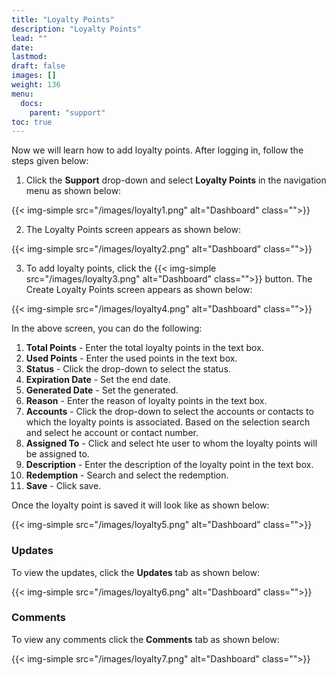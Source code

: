 ```yaml
---
title: "Loyalty Points"
description: "Loyalty Points"
lead: ""
date:
lastmod:
draft: false
images: []
weight: 136
menu:
  docs:
    parent: "support"
toc: true
---
```


Now we will learn how to add loyalty points. After logging in, follow the steps given below:

1.	Click the **Support** drop-down and select **Loyalty Points** in the navigation menu as shown below:

 {{< img-simple src="/images/loyalty1.png"  alt="Dashboard" class="">}}

2.	The Loyalty Points screen appears as shown below:

 {{< img-simple src="/images/loyalty2.png"  alt="Dashboard" class="">}}

3.	To add loyalty points, click the  {{< img-simple src="/images/loyalty3.png"  alt="Dashboard" class="">}} button. The Create Loyalty Points screen appears as shown below:

{{< img-simple src="/images/loyalty4.png"  alt="Dashboard" class="">}}

In the above screen, you can do the following:
1. **Total Points** - Enter the total loyalty points in the text box.
2. **Used Points** - Enter the used points in the text box.
3. **Status** - Click the drop-down to select the status.
4. **Expiration Date** - Set the end date.
5. **Generated Date** - Set the generated.
6. **Reason** - Enter the reason of loyalty points in the text box.
7. **Accounts** - Click the drop-down to select the accounts or contacts to which the loyalty points is associated. Based on the selection search and select he account or contact number.
8. **Assigned To** - Click and select hte user to whom the loyalty points will be assigned to.
9. **Description** - Enter the description of the loyalty point in the text box.
10. **Redemption** - Search and select the redemption.
11. **Save** - Click save.

Once the loyalty point is saved it will look like as shown below:

{{< img-simple src="/images/loyalty5.png"  alt="Dashboard" class="">}}

### Updates

To view the updates, click the **Updates** tab as shown below:

{{< img-simple src="/images/loyalty6.png"  alt="Dashboard" class="">}}

### Comments

To view any comments click the **Comments** tab as shown below:

{{< img-simple src="/images/loyalty7.png"  alt="Dashboard" class="">}}
